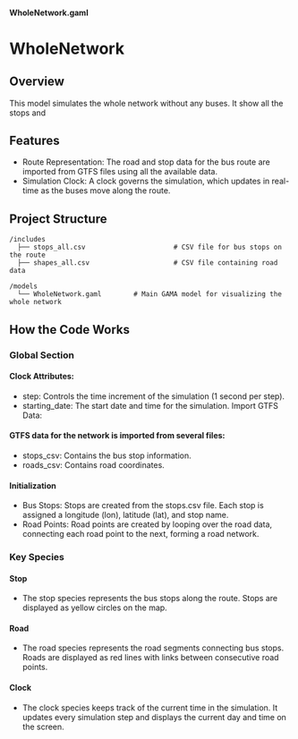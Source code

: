 #### WholeNetwork.gaml
# WholeNetwork

## Overview
This model simulates the whole network without any buses. It show all the stops and 

## Features
* Route Representation: The road and stop data for the bus route are imported from GTFS files using all the available data.
* Simulation Clock: A clock governs the simulation, which updates in real-time as the buses move along the route.

## Project Structure
```
/includes
  ├── stops_all.csv                      # CSV file for bus stops on the route
  ├── shapes_all.csv                     # CSV file containing road data

/models
  └── WholeNetwork.gaml        # Main GAMA model for visualizing the whole network
```

## How the Code Works
### Global Section

#### Clock Attributes:
* step: Controls the time increment of the simulation (1 second per step).
* starting_date: The start date and time for the simulation.
Import GTFS Data:

#### GTFS data for the network is imported from several files:
* stops_csv: Contains the bus stop information.
* roads_csv: Contains road coordinates.


#### Initialization
* Bus Stops: Stops are created from the stops.csv file. Each stop is assigned a longitude (lon), latitude (lat), and stop name.
* Road Points: Road points are created by looping over the road data, connecting each road point to the next, forming a road network.


### Key Species
#### Stop
* The stop species represents the bus stops along the route. Stops are displayed as yellow circles on the map.
#### Road
* The road species represents the road segments connecting bus stops. Roads are displayed as red lines with links between consecutive road points.
#### Clock
* The clock species keeps track of the current time in the simulation. It updates every simulation step and displays the current day and time on the screen.
